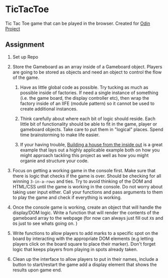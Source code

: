 # TicTacToe

Tic Tac Toe game that can be played in the browser. Created for [Odin Project](https://www.theodinproject.com/lessons/node-path-javascript-tic-tac-toe)

## Assignment

1. Set up Repo

2. Store the Gameboard as an array inside of a Gameboard object. Players are going to be stored as objects and need an object to control the flow of the game.

   1. Have as little global code as possible. Try tucking as much as possible inside of factories. If need a single instance of something (i.e. the game board, the display controller etc), then wrap the factory inside of an IIFE (module pattern) so it cannot be used to create additional instances.

   2. Think carefully about where each bit of logic should reside. Each little bit of functionality should be able to fit in the game, player or gameboard objects. Take care to put them in "logical" places. Spend time brainstorming to make life easier.

   3. If your having trouble, [Building a house from the inside out](https://www.ayweb.dev/blog/building-a-house-from-the-inside-out) is a great example that lays out a highly applicable example both on how you might approach tackling this project as well as how you might organie and structure your code.

3. Focus on getting a working game in the console first. Make sure that there is logic that checks if the game is over. Should be checking for all winning `3-in-a-rows` and ties. Try to avoid thinking of the DOM and HTML/CSS until the game is working in the console. Do not worry about taking user input either. Call your functions and pass arguments to them to play the game and check if everything is working.

4. Once the console game is working, create an object that will handle the display/DOM logic. Write a function that will render the contents of the gameboard array to the webpage (for now can always just fill out `X`s and `O`s just to see whats going on. )

5. Write functions to allow players to add marks to a specific spot on the board by interacting with the appropriate DOM elements (e.g letting players click on the board square to place their marker). Don't forget logic that keeps players from playing in spots already taken.

6. Clean up the interface to allow players to put in their names, include a button to start/restart the game add a display element that shows the results upon game end.
